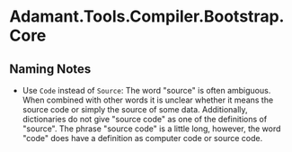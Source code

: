 # Adamant.Tools.Compiler.Bootstrap.Core

## Naming Notes

* Use `Code` instead of `Source`: The word "source" is often ambiguous. When combined with other words it is unclear whether it means the source code or simply the source of some data. Additionally, dictionaries do not give "source code" as one of the definitions of "source". The phrase "source code" is a little long, however, the word "code" does have a definition as computer code or source code.
